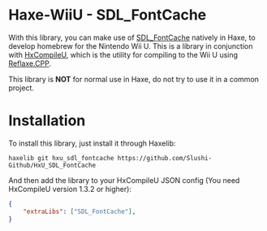 # Haxe-WiiU - SDL_FontCache
With this library, you can make use of [SDL_FontCache](https://github.com/grimfang4/SDL_FontCache) natively in Haxe, to develop homebrew for the Nintendo Wii U. This is a library in conjunction with [HxCompileU](https://github.com/Slushi-Github/hxCompileU), which is the utility for compiling to the Wii U using [Reflaxe.CPP](https://github.com/SomeRanDev/reflaxe.CPP).


This library is **NOT** for normal use in Haxe, do not try to use it in a common project.


# Installation
To install this library, just install it through Haxelib:
```
haxelib git hxu_sdl_fontcache https://github.com/Slushi-Github/HxU_SDL_FontCache
```
And then add the library to your HxCompileU JSON config (You need HxCompileU version 1.3.2 or higher):
```json
{
    "extraLibs": ["SDL_FontCache"],
}
```
